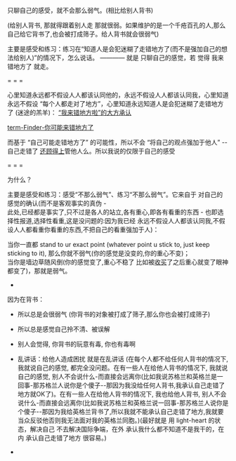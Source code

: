 
只聊自己的感受，就不会那么弱气。(相比给别人背书)

(给别人背书, 那就得跟着别人走 那就很弱。如果维护的是一个千疮百孔的人,那么自己给它背书了,也会被打成筛子。给人背书就会很弱气)

主要是感受和练习：练习在“知道人是会犯迷糊了走错地方了(而不是强加自己的想法给别人)”的情况下，怎么说话。 ———— 就是 只聊自己的感觉，若 觉得 我来错地方了 就走。

= = =

心里知道永远都不假设人人都该认同他的，永远不假设人人都该认同我，心里知道永远不假设 “每个人都走对了地方”，心里知道永远知道人是会犯迷糊了走错地方了 (迷途的羔羊)：
[“我来错地方啦”的大方承认](https://github.com/7900ms/000nottheater_deserted_systemlibrary/blob/master/supplementary/term-Finder.md)

[term-Finder-你可能来错地方了](https://github.com/7900ms/000nottheater_deserted_systemlibrary/blob/master/supplementary/term-Finder-你可能来错地方了.md)

而基于 “自己可能走错地方了” 的可能性，所以不会 “将自己的观点强加于他人” -- 自己走错了 [还顾得上](https://github.com/7900ms/000nottheater_deserted_systemlibrary/blob/master/supplementary/term-Finder.md#而是想着：原来丫是这样的人。我要加入还是要躲避)管他人么。所以我说的仅限于自己的感受

= = =

为什么？

主要是感受和练习：感受“不那么弱气”、练习“不那么弱气”。它来自于 对自己的感觉的确认(而不是客观事实的真伪 - <br>此处,已经都是事实了,只不过是各人的站立,各有重心,即各有看重的东西 - 也即选择性报道,选择性看重,这是没问题的:因为我已经 永远不假设人人都该认同我,不假设人人都看重你看重的东西,不把自己的看重强加于人)：

当你一直都 stand to ur exact point (whatever point u stick to, just keep sticking to it), 那么你就不弱气(你的感觉是没变的,你的重心不变)；<br>当你是墙边草随风倒(你的感觉变了,重心不稳了 比如被[收买](https://github.com/7900ms/000nottheater_deserted_systemlibrary/blob/master/supplementary/chain-承认自己来错了地方.md)了之后重心就变了眼神都变了)，那就是弱气。

-

因为在背书：
- 所以总是会很弱气 (你背书的对象被打成了筛子,那么你也会被打成筛子)
- 所以总是感觉自己拎不清、被误解
- 别人会觉得, 你背书的玩意有毒, 你也有毒啊
- 乱讲话：给他人造成困扰 就是在乱讲话 (在每个人都不给任何人背书的情况下, 我就说自己的感觉, 都完全没问题。在有一些人在给他人背书的情况下, 我就说自己的感觉, 别人不会说什么-而直接会远离你(比如我说苏格兰和英格兰是一回事-那苏格兰人说你是个傻子--那因为我没给任何人背书,我承认自己走错了地方就OK了)。在有一些人在给他人背书的情况下, 我也给他人背书, 别人不会说什么-而直接会远离你(比如我说苏格兰和英格兰说一回事-那苏格兰人说你是个傻子--那因为我给英格兰背书了,所以我就不能承认自己走错了地方,我就要当众反驳他否则我无法面对我的英格兰同胞。)(最好就是 用 light-heart 的状态，解决自己 不去解决国际争端，在外 承认我什么都不知道不是我干的，在内 承认自己走错了地方 很容易。)





-
